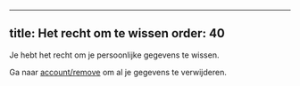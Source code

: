 ***

title: Het recht om te wissen
order: 40
---------

Je hebt het recht om je persoonlijke gegevens te wissen.

Ga naar [account/remove](/account/remove/) om al je gegevens te verwijderen.
